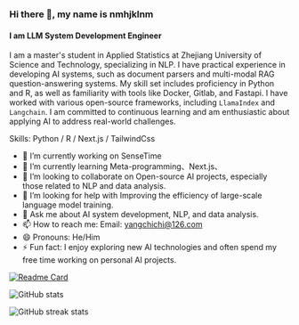 ### Hi there 👋, my name is nmhjklnm
#### I am LLM System Development Engineer
I am a master's student in Applied Statistics at Zhejiang University of Science and Technology, specializing in NLP. I have practical experience in developing AI systems, such as document parsers and multi-modal RAG question-answering systems. My skill set includes proficiency in Python and R, as well as familiarity with tools like Docker, Gitlab, and Fastapi. I have worked with various open-source frameworks, including `LlamaIndex` and `Langchain`. I am committed to continuous learning and am enthusiastic about applying AI to address real-world challenges.

Skills: Python / R / Next.js / TailwindCss

- 🔭 I’m currently working on SenseTime 
- 🌱 I’m currently learning Meta-programming、Next.js、 
- 👯 I’m looking to collaborate on Open-source AI projects, especially those related to NLP and data analysis. 
- 🤔 I’m looking for help with Improving the efficiency of large-scale language model training. 
- 💬 Ask me about AI system development, NLP, and data analysis. 
- 📫 How to reach me: Email: yangchichi@126.com  
- 😄 Pronouns: He/Him 
- ⚡ Fun fact: I enjoy exploring new AI technologies and often spend my free time working on personal AI projects. 


[![Readme Card](https://github-readme-stats.vercel.app/api/pin/?username=run-llama&repo=llama_index)](https://github.com/run-llama/llama_index)

![GitHub stats](https://github-readme-stats.vercel.app/api?username=nmhjklnm&show_icons=true&count_private=true)  

![GitHub streak stats](https://streak-stats.demolab.com/?user=nmhjklnm)  

